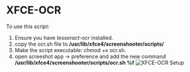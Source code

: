 # XFCE-OCR

To use this script:
1. Ensure you have _tesseract-ocr_ installed.
2. copy the ocr.sh file to **/usr/lib/xfce4/screenshooter/scripts/**
3. Make the script executable: chmod +x ocr.sh.
4. open screeshot app -> preference and add the new command **/usr/lib/xfce4/screenshooter/scripts/ocr.sh %f**
   ![XFCE-OCR Setup](https://example.com/xfce-ocr-setup.png)
